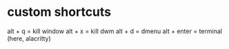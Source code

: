 # custom shortcuts

alt + q = kill window
alt + x = kill dwm
alt + d = dmenu
alt + enter = terminal (here, alacritty)
